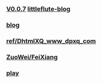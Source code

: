 ### [V0.0.7](https://github.com/littleflute/chess/edit/master/README.md) [littleflute-blog](https://littleflute.github.io/blog)
### [blog](https://littleflute.github.io/blog/)
### [ref/DhtmlXQ_www_dpxq_com](ref/DhtmlXQ_www_dpxq_com)
### [ZuoWei/FeiXiang](ZuoWei/FeiXiang)
### [play](play)
